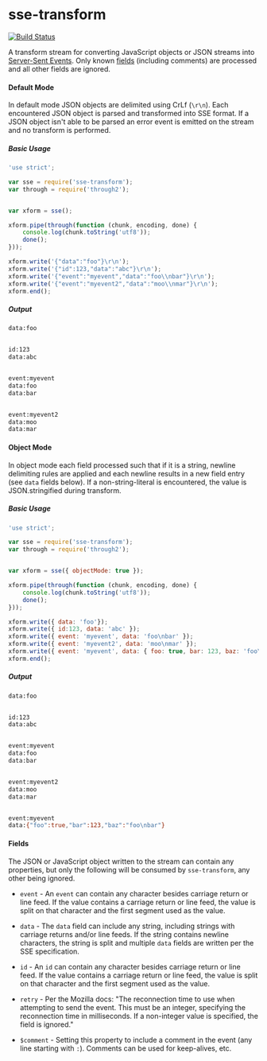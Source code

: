 sse-transform
===========

[![Build Status](https://travis-ci.org/totherik/sse-transform.svg)](https://travis-ci.org/totherik/sse-transform)

A transform stream for converting JavaScript objects or JSON streams into
[Server-Sent Events](https://developer.mozilla.org/en-US/docs/Server-sent_events).
Only known [fields](https://developer.mozilla.org/en-US/docs/Server-sent_events/Using_server-sent_events#Fields)
(including comments) are processed and all other fields are ignored.

#### Default Mode
In default mode JSON objects are delimited using CrLf (`\r\n`). Each encountered
JSON object is parsed and transformed into SSE format. If a JSON object isn't able
to be parsed an error event is emitted on the stream and no transform is performed.

##### Basic Usage
```javascript
'use strict';

var sse = require('sse-transform');
var through = require('through2');


var xform = sse();

xform.pipe(through(function (chunk, encoding, done) {
    console.log(chunk.toString('utf8'));
    done();
}));

xform.write('{"data":"foo"}\r\n');
xform.write('{"id":123,"data":"abc"}\r\n');
xform.write('{"event":"myevent","data":"foo\\nbar"}\r\n');
xform.write('{"event":"myevent2","data":"moo\\nmar"}\r\n');
xform.end();
```

##### Output
```bash
data:foo


id:123
data:abc


event:myevent
data:foo
data:bar


event:myevent2
data:moo
data:mar


```

#### Object Mode
In object mode each field processed such that if it is a string, newline delimiting rules
are applied and each newline results in a new field entry (see `data` fields below). If a
non-string-literal is encountered, the value is JSON.stringified during transform.

##### Basic Usage
```javascript
'use strict';

var sse = require('sse-transform');
var through = require('through2');


var xform = sse({ objectMode: true });

xform.pipe(through(function (chunk, encoding, done) {
    console.log(chunk.toString('utf8'));
    done();
}));

xform.write({ data: 'foo'});
xform.write({ id:123, data: 'abc' });
xform.write({ event: 'myevent', data: 'foo\nbar' });
xform.write({ event: 'myevent2', data: 'moo\nmar' });
xform.write({ event: 'myevent', data: { foo: true, bar: 123, baz: 'foo\nbar' }});
xform.end();
```

##### Output
```bash
data:foo


id:123
data:abc


event:myevent
data:foo
data:bar


event:myevent2
data:moo
data:mar


event:myevent
data:{"foo":true,"bar":123,"baz":"foo\nbar"}


```


#### Fields
The JSON or JavaScript object written to the stream can contain any properties, but only the following will be consumed
by `sse-transform`, any other being ignored.

- `event` - An `event` can contain any character besides carriage return or line feed. If the value contains a carriage return or
line feed, the value is split on that character and the first segment used as the value.

- `data` - The `data` field can include any string, including strings with carriage returns and/or line feeds. If the string contains
newline characters, the string is split and multiple `data` fields are written per the SSE specification.

- `id` - An `id` can contain any character besides carriage return or line feed. If the value contains a carriage return or
line feed, the value is split on that character and the first segment used as the value.

- `retry` - Per the Mozilla docs: "The reconnection time to use when attempting to send the event. This must be an integer,
specifying the reconnection time in milliseconds. If a non-integer value is specified, the field is ignored."

- `$comment` - Setting this property to include a comment in the event (any line starting with `:`). Comments can be used for keep-alives, etc.

